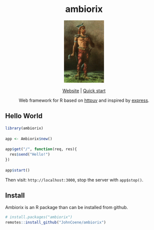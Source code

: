 <div align="center">

# ambiorix

<img src="man/figures/ambiorix.png" height = "200px"/>

<!-- badges: start -->
<!-- badges: end -->

[Website](https://ambiorix.john-coene.com) | [Quick start](http://ambiorix.john-coene.com/#/guide/hello-world)

Web framework for R based on [httpuv](https://github.com/rstudio/httpuv) and inspired by [express](https://github.com/expressjs/express).

</div>


## Hello World

``` r
library(ambiorix)

app <- Ambiorix$new()

app$get("/", function(req, res){
  res$send("Hello!")
})

app$start()
```

Then visit: `http://localhost:3000`, stop the server with `app$stop()`.

## Install

Ambiorix is an R package than can be installed from github.

```r
# install.packages("ambiorix")
remotes::install_github("JohnCoene/ambiorix")
```
